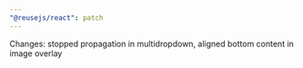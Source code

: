 ```yaml
---
"@reusejs/react": patch
---
```


Changes: stopped propagation in multidropdown, aligned bottom content in image overlay
